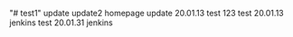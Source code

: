 "# test1"
update
update2
homepage update 20.01.13
test 123
test 20.01.13 jenkins
test 20.01.31 jenkins
